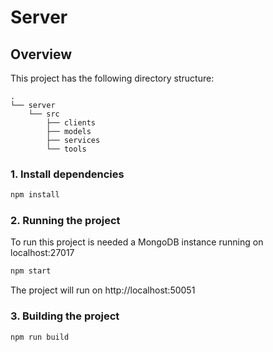 # Server

## Overview

This project has the following directory structure:

```
.
└── server
    └── src
        ├── clients
        ├── models
        ├── services
        └── tools
```

### 1. Install dependencies

```sh
npm install
```

### 2. Running the project

To run this project is needed a MongoDB instance running on localhost:27017

```sh
npm start
```

The project will run on http://localhost:50051

### 3. Building the project

```sh
npm run build
```


